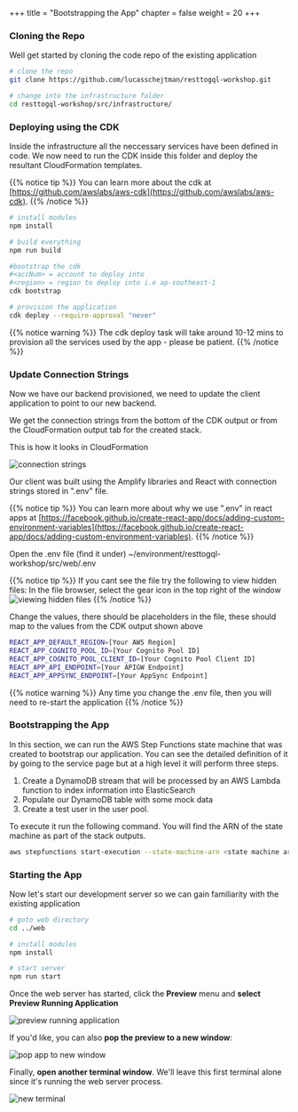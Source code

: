 +++
title = "Bootstrapping the App"
chapter = false
weight = 20
+++

### Cloning the Repo

Well get started by cloning the code repo of the existing application

```bash
# clone the repo
git clone https://github.com/lucasschejtman/resttogql-workshop.git

# change into the infrastructure folder
cd resttogql-workshop/src/infrastructure/

```

### Deploying using the CDK

Inside the infrastructure all the neccessary services have been defined in code. We now need to run the CDK inside this folder and deploy the resultant CloudFormation templates.

{{% notice tip %}}
You can learn more about the cdk at [https://github.com/awslabs/aws-cdk](https://github.com/awslabs/aws-cdk).
{{% /notice %}}

```bash
# install modules
npm install

# build everything
npm run build

#bootstrap the cdk
#<accNum> = account to deploy into
#<region> = region to deploy into i.e ap-southeast-1
cdk bootstrap

# provision the application
cdk deploy --require-approval "never"
```

{{% notice warning %}}
The cdk deploy task will take around 10-12 mins to provision all the services used by the app - please be patient.
{{% /notice %}}

### Update Connection Strings

Now we have our backend provisioned, we need to update the client application to point to our new backend.

We get the connection strings from the bottom of the CDK output or from the CloudFormation output tab for the created stack.

This is how it looks in CloudFormation

![connection strings](/images/cdk-stack-outputs.png)

Our client was built using the Amplify libraries and React with connection strings stored in ".env" file.

{{% notice tip %}}
You can learn more about why we use ".env" in react apps at [https://facebook.github.io/create-react-app/docs/adding-custom-environment-variables](https://facebook.github.io/create-react-app/docs/adding-custom-environment-variables).
{{% /notice %}}

Open the .env file
(find it under)
~/environment/resttogql-workshop/src/web/.env

{{% notice tip %}}
If you cant see the file try the following to view hidden files: In the file browser, select the gear icon in the top right of the window
![viewing hidden files](/images/show_hidden_files.png)
{{% /notice %}}

Change the values, there should be placeholders in the file, these should map to the values from the CDK output shown above

```bash
REACT_APP_DEFAULT_REGION=[Your AWS Region]
REACT_APP_COGNITO_POOL_ID=[Your Cognito Pool ID]
REACT_APP_COGNITO_POOL_CLIENT_ID=[Your Cognito Pool Client ID]
REACT_APP_API_ENDPOINT=[Your APIGW Endpoint]
REACT_APP_APPSYNC_ENDPOINT=[Your AppSync Endpoint]
```

{{% notice warning %}}
Any time you change the .env file, then you will need to re-start the application
{{% /notice %}}

### Bootstrapping the App

In this section, we can run the AWS Step Functions state machine that was created to bootstrap our application. You can see the detailed definition of it by going to the service page but at a high level it will perform three steps.

1. Create a DynamoDB stream that will be processed by an AWS Lambda function to index information into ElasticSearch
2. Populate our DynamoDB table with some mock data
3. Create a test user in the user pool.

To execute it run the following command. You will find the ARN of the state machine as part of the stack outputs.

```bash
aws stepfunctions start-execution --state-machine-arn <state machine arn>
```

### Starting the App

Now let's start our development server so we can gain familiarity with the existing application

```bash
# goto web directory
cd ../web

# install modules
npm install

# start server
npm run start

```

Once the web server has started, click the **Preview** menu and **select Preview Running Application**

![preview running application](/images/preview_running_application.png)

If you'd like, you can also **pop the preview to a new window**:

![pop app to new window](/images/pop_browser_new_window.png)

Finally, **open another terminal window**. We'll leave this first terminal alone since it's running the web server process.

![new terminal](/images/c9_new_terminal.png)
